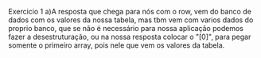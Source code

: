 Exercicio 1
a)A resposta que chega para nós com o row, vem do banco de dados com os valores da nossa tabela, mas tbm vem com varios dados do proprio banco, que se não é necessário para nossa aplicação podemos fazer a desestruturação, ou na nossa resposta colocar o "[0]", para pegar somente o primeiro array, pois nele que vem os valores da tabela.
